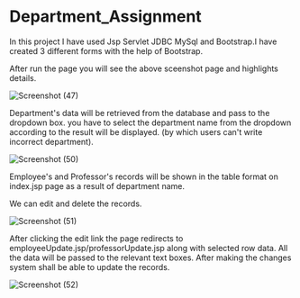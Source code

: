 # <h1> Department_Assignment </h1>
In this project I have used Jsp Servlet JDBC MySql and Bootstrap.I have created 3 different forms with the help of Bootstrap.

After run the page you will see the above sceenshot page and highlights details.

![Screenshot (47)](https://user-images.githubusercontent.com/102401268/185804681-3ae5a55e-4da2-44c7-956e-47636ef9e896.png)


Department's data will be retrieved from the database and pass to the  dropdown box. you have to select the department name from the dropdown according to the result will be displayed. (by which users can't write incorrect department).

![Screenshot (50)](https://user-images.githubusercontent.com/102401268/185805097-b03e147d-130a-41f7-9693-f656d77d844a.png)

Employee's and Professor's records will be shown in the table format on index.jsp page as a result of department name.

We can edit and delete the records.

![Screenshot (51)](https://user-images.githubusercontent.com/102401268/185805326-68f92e84-e6cf-425a-bc6b-63db678e7a48.png)


After clicking the edit link the page redirects to employeeUpdate.jsp/professorUpdate.jsp along with selected row data. All the data will be passed to the relevant text boxes. After making the changes system shall be able to update the records.


![Screenshot (52)](https://user-images.githubusercontent.com/102401268/185805333-f2fef00f-8a9f-4e6c-97e3-3b1c50791ef0.png)
